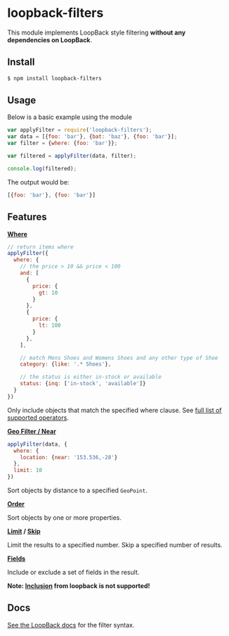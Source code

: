 # loopback-filters

This module implements LoopBack style filtering **without any dependencies on
LoopBack**.

## Install

```sh
$ npm install loopback-filters
```

## Usage

Below is a basic example using the module

```js
var applyFilter = require('loopback-filters');
var data = [{foo: 'bar'}, {bat: 'baz'}, {foo: 'bar'}];
var filter = {where: {foo: 'bar'}};

var filtered = applyFilter(data, filter);

console.log(filtered);
```

The output would be:

```js
[{foo: 'bar'}, {foo: 'bar'}]
```

## Features

**[Where](http://docs.strongloop.com/display/public/LB/Where+filter)**

```js
// return items where
applyFilter({
  where: {
    // the price > 10 && price < 100
    and: [
      {
        price: {
          gt: 10
        }
      },
      {
        price: {
          lt: 100
        }
      },
    ],

    // match Mens Shoes and Womens Shoes and any other type of Shoe
    category: {like: '.* Shoes'},

    // the status is either in-stock or available
    status: {inq: ['in-stock', 'available']}
  }
})
```

Only include objects that match the specified where clause. See [full list of supported operators](http://docs.strongloop.com/display/public/LB/Where+filter#Wherefilter-Operators).

**[Geo Filter / Near](http://docs.strongloop.com/display/public/LB/Where+filter#Wherefilter-near)**

```js
applyFilter(data, {
  where: {
    location: {near: '153.536,-28'}
  },
  limit: 10
})
```

Sort objects by distance to a specified `GeoPoint`.

**[Order](http://docs.strongloop.com/display/public/LB/Order+filter)**

Sort objects by one or more properties.

**[Limit](http://docs.strongloop.com/display/public/LB/Limit+filter) / [Skip](http://docs.strongloop.com/display/public/LB/Skip+filter)**

Limit the results to a specified number. Skip a specified number of results.

**[Fields](http://docs.strongloop.com/display/public/LB/Fields+filter)**

Include or exclude a set of fields in the result.

**Note: [Inclusion](http://docs.strongloop.com/display/public/LB/Include+filter) from loopback is not supported!**

## Docs

[See the LoopBack docs](http://docs.strongloop.com/display/public/LB/Querying+data) for the filter syntax.